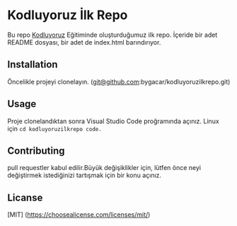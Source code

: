 
# Kodluyoruz İlk Repo
Bu repo [Kodluyoruz](https://www.kodluyoruz.org) Eğitiminde oluşturduğumuz ilk repo. İçeride bir adet README dosyası, bir adet de index.html barındırıyor.

## Installation
Öncelikle projeyi clonelayın. (git@github.com:bygacar/kodluyoruzilkrepo.git)

## Usage
Proje clonelandıktan sonra Visual Studio Code proğramında açınız.
Linux için ```cd kodluyoruzilkrepo code.```

## Contributing
pull requestler kabul edilir.Büyük değişiklikler için, lütfen önce neyi değiştirmek istediğinizi tartışmak için bir konu açınız.

## Licanse
[MIT] (https://choosealicense.com/licenses/mit/)